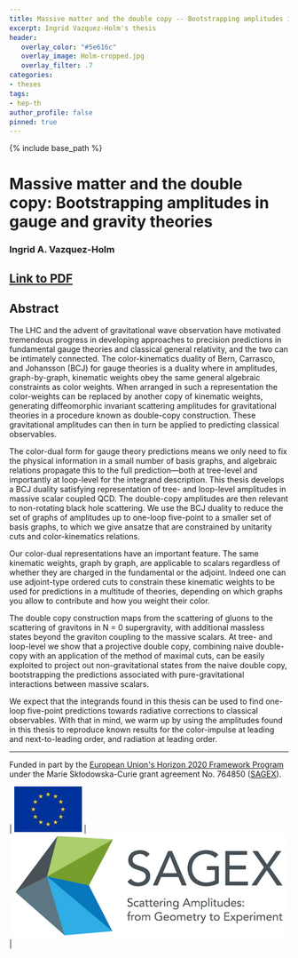 ```yaml
---
title: Massive matter and the double copy -- Bootstrapping amplitudes in gauge and gravity theories
excerpt: Ingrid Vazquez-Holm's thesis 
header:
   overlay_color: "#5e616c"
   overlay_image: Holm-cropped.jpg 
   overlay_filter: .7
categories:
- theses
tags:
- hep-th
author_profile: false
pinned: true
---
```

{% include base_path %}

# Massive matter and the double copy: Bootstrapping amplitudes in gauge and gravity theories

### Ingrid A. Vazquez-Holm

## [Link to PDF](/images/IngridHolmThesis.pdf)

## Abstract 

The LHC and the advent of gravitational wave observation have motivated tremendous progress in developing approaches to precision predictions in fundamental gauge theories and classical general relativity, and the two can be intimately connected. The color-kinematics duality of Bern, Carrasco, and Johansson (BCJ) for gauge theories is a duality where in amplitudes, graph-by-graph, kinematic weights obey the same general algebraic constraints as color weights. When arranged in such a representation the color-weights can be replaced by another copy of kinematic weights, generating diffeomorphic invariant scattering amplitudes for gravitational theories in a procedure known as double-copy construction. These gravitational amplitudes can then in turn be applied to predicting classical observables.

The color-dual form for gauge theory predictions means we only need to fix the physical information in a small number of basis graphs, and algebraic relations propagate this to the full prediction—both at tree-level and importantly at loop-level for the integrand description. This thesis develops a BCJ duality satisfying representation of tree- and loop-level amplitudes in massive scalar coupled QCD. The double-copy amplitudes are then relevant to non-rotating black hole scattering. We use the BCJ duality to reduce the set of graphs of amplitudes up to one-loop five-point to a smaller set of basis graphs, to which we give ansatze that are constrained by unitarity cuts and color-kinematics relations.

Our color-dual representations have an important feature. The same kinematic weights, graph by graph, are applicable to scalars regardless of whether they are charged in the fundamental or the adjoint. Indeed one can use adjoint-type ordered cuts to constrain these kinematic weights to be used for predictions in a multitude of theories, depending on which graphs you allow to contribute and how you weight their color.

The double copy construction maps from the scattering of gluons to the scattering of gravitons in N = 0 supergravity, with additional massless states beyond the graviton coupling to the massive scalars. At tree- and loop-level we show that a projective double copy, combining naive double-copy with an application of the method of maximal cuts, can be easily exploited to project out non-gravitational states from the naive double copy, bootstrapping the predictions associated with pure-gravitational interactions between massive scalars.

We expect that the integrands found in this thesis can be used to find one-loop five-point predictions towards radiative corrections to classical observables. With that in mind, we warm up by using the amplitudes found in this thesis to reproduce known results for the color-impulse at leading and next-to-leading order, and radiation at leading order.


-----------------

Funded in part by the [European Union's Horizon 2020 Framework Program](https://ec.europa.eu/programmes/horizon2020/) under the Marie Skłodowska-Curie grant agreement No. 764850 ([SAGEX](https://sagex.org)). 

| <img src="/images/eu_flag.jpg" alt="eu_flag" > | <img src="/images/Sagex.jpg" alt="SAGEX-Logo" > |

